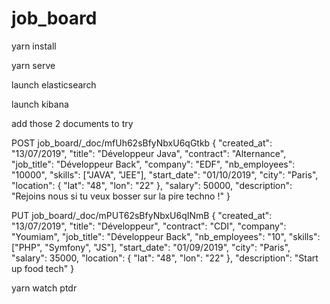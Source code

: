 # job_board

yarn install 

yarn serve

launch elasticsearch

launch kibana

add those 2 documents to try

POST job_board/_doc/mfUh62sBfyNbxU6qGtkb
{
	"created_at": "13/07/2019",
	"title": "Développeur Java",
	"contract": "Alternance",
	"job_title": "Développeur Back", 
	"company": "EDF",
	"nb_employees": "10000",
	"skills": ["JAVA", "JEE"],
	"start_date": "01/10/2019",
	"city": "Paris",
	"location": {
		"lat": "48",
		"lon": "22" 
	},
	"salary": 50000,
	"description": "Rejoins nous si tu veux bosser sur la pire techno !"
}

PUT job_board/_doc/mPUT62sBfyNbxU6qINmB
{
	"created_at": "13/07/2019",
	"title": "Développeur",
	"contract": "CDI",
	"company": "Youmiam",
	"job_title": "Développeur Back",
	"nb_employees": "10",
	"skills": ["PHP", "Symfony", "JS"],
	"start_date": "01/09/2019",
	"city": "Paris",
	"salary": 35000,
	"location": {
		"lat": "48",
		"lon": "22" 
	},
	"description": "Start up food tech"
}

yarn watch ptdr
